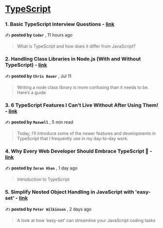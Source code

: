 
<h1><a href=https://medium.com/tag/typescript-tips/recommended target="_blank" rel="noopener noreferrer">TypeScript</a></h1>
<h3>1. Basic TypeScript Interview Questions - <a href=https://medium.com/@shijotck/basic-typescript-concepts-e14a6d9922d9?source=tag_recommended_feed---------0-84----------typescript_tips----------da08f6c6_bbda_44a0_a825_bacd535a7788------- target="_blank" rel="noopener noreferrer">link</a></h3>

✍️ **posted by `Coder`** <date> , 11 hours ago</date>

<blockquote>What is TypeScript and how does it differ from JavaScript?</blockquote>

<h3>2. Handling Class Libraries in Node.js (With and Without TypeScript) - <a href=https://medium.com/better-programming/handling-class-libraries-in-node-js-with-and-without-typescript-39b73b2186b6?source=tag_recommended_feed---------1-107----------typescript_tips----------da08f6c6_bbda_44a0_a825_bacd535a7788------- target="_blank" rel="noopener noreferrer">link</a></h3>

✍️ **posted by `Chris Bauer`** <date> , Jul 11</date>

<blockquote>Writing a node class library is more confusing than it needs to be. Here’s a guide</blockquote>

<h3>3. 6 TypeScript Features I Can’t Live Without After Using Them! - <a href=https://medium.com/javascript-in-plain-english/6-typescript-features-i-cant-live-without-after-using-them-1d7feab33922?source=tag_recommended_feed---------2-85----------typescript_tips----------da08f6c6_bbda_44a0_a825_bacd535a7788------- target="_blank" rel="noopener noreferrer">link</a></h3>

✍️ **posted by `Maxwell`** <date> , 5 min read</date>

<blockquote>Today, I’ll introduce some of the newer features and developments in TypeScript that I frequently use in my day-to-day work.</blockquote>

<h3>4. Why Every Web Developer Should Embrace TypeScript 🚀 - <a href=https://medium.com/@imrankhani/why-every-web-developer-should-embrace-typescript-a7a580a462ae?source=tag_recommended_feed---------3-84----------typescript_tips----------da08f6c6_bbda_44a0_a825_bacd535a7788------- target="_blank" rel="noopener noreferrer">link</a></h3>

✍️ **posted by `Imran Khan`** <date> , 1 day ago</date>

<blockquote>Introduction to TypeScript</blockquote>

<h3>5. Simplify Nested Object Handling in JavaScript with 'easy-set' - <a href=https://medium.com/@proggerpete/simplify-nested-object-handling-in-javascript-with-easy-set-54837271f64e?source=tag_recommended_feed---------4-85----------typescript_tips----------da08f6c6_bbda_44a0_a825_bacd535a7788------- target="_blank" rel="noopener noreferrer">link</a></h3>

✍️ **posted by `Peter Wilkinson`** <date> , 2 days ago</date>

<blockquote>A look at how ‘easy-set’ can streamline your JavaScript coding tasks</blockquote>

